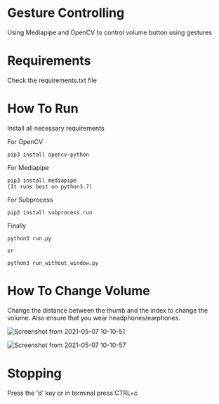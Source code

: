 # Gesture Controlling

Using Mediapipe and OpenCV to control volume button using gestures

# Requirements
  
  Check the requirements.txt file
 
# How To Run
  
  Install all necessary requirements
  
  For OpenCV
    
    pip3 install opencv-python
  
  For Mediapipe
    
    pip3 install mediapipe
    (It runs best on python3.7)
  
  For Subprocess
    
    pip3 install subprocess.run
    
  Finally
  
    python3 run.py
    
    or
    
    python3 run_without_window.py
 
    
# How To Change Volume
  
  Change the distance between the thumb and the index to change the volume. Also ensure that you wear headphones/earphones.
  
  ![Screenshot from 2021-05-07 10-10-51](https://user-images.githubusercontent.com/74947682/117399245-ba555900-af1d-11eb-9ca4-0a22fd812723.png)
  
  ![Screenshot from 2021-05-07 10-10-57](https://user-images.githubusercontent.com/74947682/117399254-c3dec100-af1d-11eb-8fca-7eb49c596f70.png)

# Stopping
  
  Press the 'd' key or in terminal press CTRL+c

